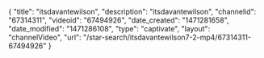{
    "title": "itsdavantewilson",
    "description": "itsdavantewilson",
    "channelid": "67314311",
    "videoid": "67494926",
    "date_created": "1471281658",
    "date_modified": "1471286108",
    "type": "captivate",
    "layout": "channelVideo",
    "url": "\/star-search\/itsdavantewilson7-2-mp4\/67314311-67494926"
}